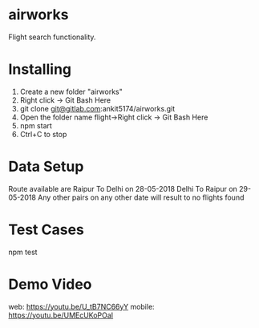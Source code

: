# airworks

Flight search functionality.


# Installing

1. Create a new folder "airworks"
2. Right click -> Git Bash Here
3. git clone git@gitlab.com:ankit5174/airworks.git <enter/>
4. Open the folder name flight->Right click -> Git Bash Here
5. npm start
6. Ctrl+C to stop

# Data Setup

Route available are 
    Raipur To Delhi on 28-05-2018
    Delhi To Raipur on 29-05-2018
    Any other pairs on any other date will result to no flights found
         
               
# Test Cases

npm test

# Demo Video

web: https://youtu.be/U_tB7NC66yY
mobile: https://youtu.be/UMEcUKoPOaI
                
    
           
        
